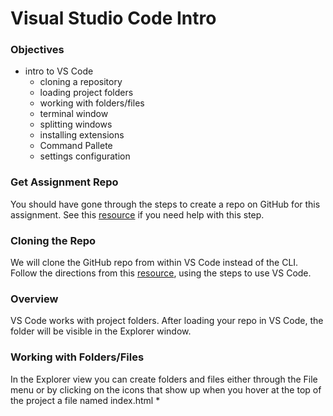 # Visual Studio Code Intro
### Objectives
* intro to VS Code
  * cloning a repository
  * loading project folders
  * working with folders/files
  * terminal window
  * splitting windows
  * installing extensions
  * Command Pallete
  * settings configuration

### Get Assignment Repo
You should have gone through the steps to create a repo on GitHub for this assignment. See this [resource](https://github.com/hoc-courses/shared-resources/blob/main/github-classroom-intro.md) if you need help with this step.

### Cloning the Repo
We will clone the GitHub repo from within VS Code instead of the CLI. Follow the directions from this [resource](https://github.com/hoc-courses/shared-resources/blob/main/git-cloning-existing-repo.md), using the steps to use VS Code.

### Overview
VS Code works with project folders. After loading your repo in VS Code, the folder will be visible in the Explorer window.
### Working with Folders/Files
In the Explorer view you can create folders and files either through the File menu or by clicking on the icons that show up when you hover at the top of the project 
 a file named index.html
* 






  

